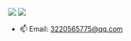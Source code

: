 ![](https://github-readme-stats.vercel.app/api?username=SetoSkins&show_icons=true&theme=dark&count_private=true)
![](https://stats.justsong.cn/api/bilibili/?id=15421963&theme=dark)
- 📫 Email: 3220565775@qq.com
